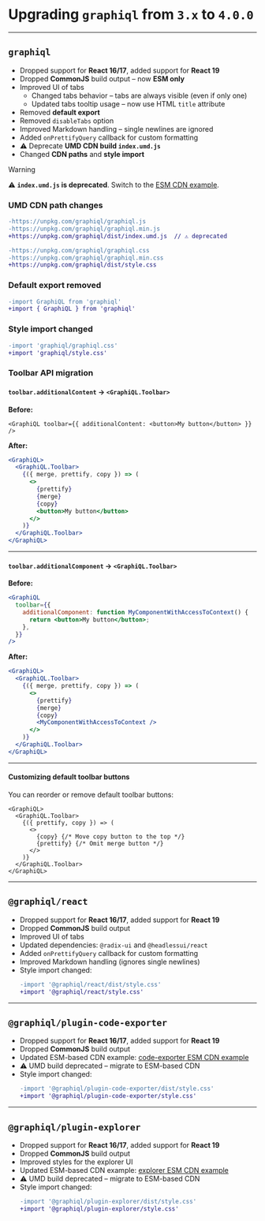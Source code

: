 # Upgrading `graphiql` from `3.x` to `4.0.0`

---

## `graphiql`

- Dropped support for **React 16/17**, added support for **React 19**
- Dropped **CommonJS** build output – now **ESM only**
- Improved UI of tabs
  - Changed tabs behavior – tabs are always visible (even if only one)
  - Updated tabs tooltip usage – now use HTML `title` attribute
- Removed **default export**
- Removed `disableTabs` option
- Improved Markdown handling – single newlines are ignored
- Added `onPrettifyQuery` callback for custom formatting
- ⚠️ Deprecate **UMD CDN build `index.umd.js`**
- Changed **CDN paths** and **style import**

> [!WARNING]
>
> ⚠️ **`index.umd.js` is deprecated**. Switch to the [ESM CDN example](../../examples/graphiql-cdn/index.html).

### UMD CDN path changes

```diff
-https://unpkg.com/graphiql/graphiql.js
-https://unpkg.com/graphiql/graphiql.min.js
+https://unpkg.com/graphiql/dist/index.umd.js  // ⚠️ deprecated

-https://unpkg.com/graphiql/graphiql.css
-https://unpkg.com/graphiql/graphiql.min.css
+https://unpkg.com/graphiql/dist/style.css
```

### Default export removed

```diff
-import GraphiQL from 'graphiql'
+import { GraphiQL } from 'graphiql'
```

### Style import changed

```diff
-import 'graphiql/graphiql.css'
+import 'graphiql/style.css'
```

### Toolbar API migration

#### `toolbar.additionalContent` → `<GraphiQL.Toolbar>`

**Before:**

```tsx
<GraphiQL toolbar={{ additionalContent: <button>My button</button> }} />
```

**After:**

```jsx
<GraphiQL>
  <GraphiQL.Toolbar>
    {({ merge, prettify, copy }) => (
      <>
        {prettify}
        {merge}
        {copy}
        <button>My button</button>
      </>
    )}
  </GraphiQL.Toolbar>
</GraphiQL>
```

---

#### `toolbar.additionalComponent` → `<GraphiQL.Toolbar>`

**Before:**

```jsx
<GraphiQL
  toolbar={{
    additionalComponent: function MyComponentWithAccessToContext() {
      return <button>My button</button>;
    },
  }}
/>
```

**After:**

```jsx
<GraphiQL>
  <GraphiQL.Toolbar>
    {({ merge, prettify, copy }) => (
      <>
        {prettify}
        {merge}
        {copy}
        <MyComponentWithAccessToContext />
      </>
    )}
  </GraphiQL.Toolbar>
</GraphiQL>
```

---

#### Customizing default toolbar buttons

You can reorder or remove default toolbar buttons:

```tsx
<GraphiQL>
  <GraphiQL.Toolbar>
    {({ prettify, copy }) => (
      <>
        {copy} {/* Move copy button to the top */}
        {prettify} {/* Omit merge button */}
      </>
    )}
  </GraphiQL.Toolbar>
</GraphiQL>
```

---

## `@graphiql/react`

- Dropped support for **React 16/17**, added support for **React 19**
- Dropped **CommonJS** build output
- Improved UI of tabs
- Updated dependencies: `@radix-ui` and `@headlessui/react`
- Added `onPrettifyQuery` callback for custom formatting
- Improved Markdown handling (ignores single newlines)
- Style import changed:
  ```diff
  -import '@graphiql/react/dist/style.css'
  +import '@graphiql/react/style.css'
  ```

---

## `@graphiql/plugin-code-exporter`

- Dropped support for **React 16/17**, added support for **React 19**
- Dropped **CommonJS** build output
- Updated ESM-based CDN example:
  [code-exporter ESM CDN example](../../packages/graphiql-plugin-code-exporter/example/index.html)
- ⚠️ UMD build deprecated – migrate to ESM-based CDN
- Style import changed:
  ```diff
  -import '@graphiql/plugin-code-exporter/dist/style.css'
  +import '@graphiql/plugin-code-exporter/style.css'
  ```

---

## `@graphiql/plugin-explorer`

- Dropped support for **React 16/17**, added support for **React 19**
- Dropped **CommonJS** build output
- Improved styles for the explorer UI
- Updated ESM-based CDN example:
  [explorer ESM CDN example](../../examples/graphiql-cdn/index.html)
- ⚠️ UMD build deprecated – migrate to ESM-based CDN
- Style import changed:
  ```diff
  -import '@graphiql/plugin-explorer/dist/style.css'
  +import '@graphiql/plugin-explorer/style.css'
  ```
